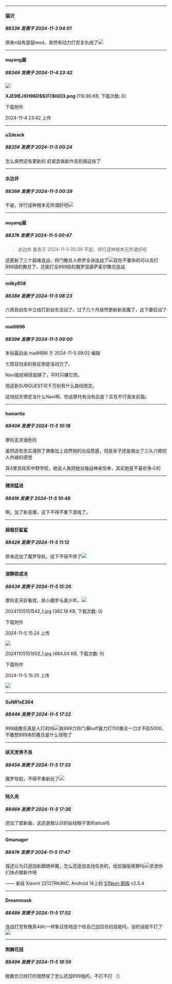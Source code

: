 ﻿
*****

####  猫沢  
##### 8833#       发表于 2024-11-3 04:01

原来n站有瑟瑟mod，突然有动力打完复仇线了<img src="https://static.saraba1st.com/image/smiley/face2017/067.png" referrerpolicy="no-referrer">


*****

####  ouyang菌  
##### 8834#       发表于 2024-11-4 23:42

<img src="https://img.saraba1st.com/forum/202411/04/234204q1ooii67oj8z4o1z.png" referrerpolicy="no-referrer">

<strong>XJE9IEJXH96D$$}F}$IQI]3.png</strong> (116.96 KB, 下载次数: 0)

下载附件

2024-11-4 23:42 上传


*****

####  u2deack  
##### 8835#       发表于 2024-11-5 00:24

怎么突然还有更新的
赶紧去做新作去别搞这些了


*****

####  水边井  
##### 8836#       发表于 2024-11-5 00:39

不是，伴行这种根本无所谓好吧<img src="https://static.saraba1st.com/image/smiley/face2017/018.png" referrerpolicy="no-referrer">


*****

####  ouyang菌  
##### 8837#       发表于 2024-11-5 00:47

<blockquote>水边井 发表于 2024-11-5 00:39
不是，伴行这种根本无所谓好吧</blockquote>
还更新了三个超难连战，将门撒旦人修罗全进连战了<img src="https://static.saraba1st.com/image/smiley/face2017/068.png" referrerpolicy="no-referrer">现在不要命的可以去打999级的撒旦了，还能打全999级的魔罗湿婆萨麦尔撒旦连战


*****

####  milky658  
##### 8838#       发表于 2024-11-5 08:23

六周目创生中立线打到台东没动了，过了几个月居然更新新恶魔了，这下要启动了


*****

####  mai6696  
##### 8839#       发表于 2024-11-5 09:00

 本帖最后由 mai6696 于 2024-11-5 09:02 编辑 

七周目白金的我反倒是没动力了。

Navi能挖祸径就够了，平时只嫌它烦。

他这新SUBQUEST可千万别有什么路线限定。

这地狱天使还当什么Navi啊，你这摩托有没有后座？实在不行我坐前面。


*****

####  hamartia  
##### 8840#       发表于 2024-11-5 10:18

摩利支天很色的

虽然造型忠实遵照了佛像加上自然物的光焰质感，但是金子还是做出了三头六臂的人外娘的感觉

真4里去陆军中野学校，她说人类把她当做战神来信奉，其实她是不喜欢争斗的


*****

####  猪突猛进  
##### 8841#       发表于 2024-11-5 10:48

啊，加了新恶魔，这下不得不重下游戏了。


*****

####  超极巨鲨鲨  
##### 8842#       发表于 2024-11-5 11:12

原来还加了魔罗导航，这下不得不带了<img src="https://static.saraba1st.com/image/smiley/face2017/066.png" referrerpolicy="no-referrer">


*****

####  湖静欲成冰  
##### 8843#       发表于 2024-11-5 15:26

摩利支天好看捏，娇小魔罗与美少年。<img src="https://static.saraba1st.com/image/smiley/face2017/073.png" referrerpolicy="no-referrer">

20241105151542_1.jpg
(382.18 KB, 下载次数: 0)

下载附件

2024-11-5 15:24 上传

<img src="https://img.saraba1st.com/forum/202411/05/152458src12u212r2rfj7m.jpg" referrerpolicy="no-referrer">

20241105151932_1.jpg
(484.04 KB, 下载次数: 0)

下载附件

2024-11-5 15:25 上传

<img src="https://img.saraba1st.com/forum/202411/05/152512tfpp7gioifigcpgp.jpg" referrerpolicy="no-referrer">


*****

####  SuNR1sE364  
##### 8844#       发表于 2024-11-5 17:22

999级撒旦真是人打的吗<img src="https://static.saraba1st.com/image/smiley/face2017/067.png" referrerpolicy="no-referrer">我999力将门满buff蓄力打150撒旦一刀才不到5000，不敢想999体的撒旦是什么怪物了


*****

####  祆天发育不良  
##### 8845#       发表于 2024-11-5 17:33

魔罗导航，不得不重新玩了<img src="https://static.saraba1st.com/image/smiley/face2017/066.png" referrerpolicy="no-referrer">


*****

####  陆久舟  
##### 8846#       发表于 2024-11-5 17:36

还加了首新曲，这还是我认识的钻钱眼子里的atlus吗


*****

####  Gmanager  
##### 8847#       发表于 2024-11-5 17:47

我还以为只追加新跟随仲魔，怎么还追加支线任务的，给加强版赎罪吗<img src="https://static.saraba1st.com/image/smiley/face2017/067.png" referrerpolicy="no-referrer">求求你们快点做新作吧

—— 来自 Xiaomi 22127RK46C, Android 14上的 [S1Next-鹅版](https://github.com/ykrank/S1-Next/releases) v2.5.4


*****

####  Dreammask  
##### 8848#       发表于 2024-11-5 17:52

连战打完有像真4dlc一样象征性地送个给自己加回合的技能吗，没的话就不打了<img src="https://static.saraba1st.com/image/smiley/face2017/034.png" referrerpolicy="no-referrer">


*****

####  荆棘花冠  
##### 8849#       发表于 2024-11-5 18:56

极撒旦已经打的很憋尿了怎么还加999版的，不打不打 （）

